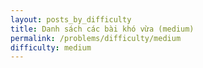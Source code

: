 ```yaml
---
layout: posts_by_difficulty
title: Danh sách các bài khó vừa (medium)
permalink: /problems/difficulty/medium
difficulty: medium
---
```

